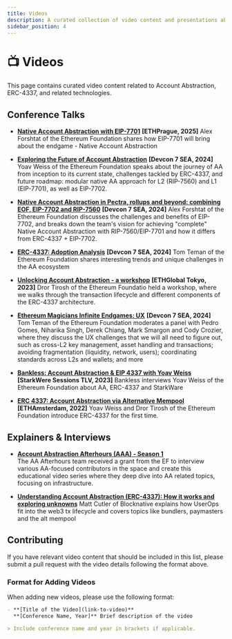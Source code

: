 ```yaml
---
title: Videos
description: A curated collection of video content and presentations about Account Abstraction, ERC-4337, and related technologies.
sidebar_position: 4
---
```


# 📺 Videos

This page contains curated video content related to Account Abstraction, ERC-4337, and related technologies. 

## Conference Talks

- **[Native Account Abstraction with EIP-7701](https://www.youtube.com/watch?v=lkcqVVNu0q8)**
    **[ETHPrague, 2025]** Alex Forshtat of the Ethereum Foundation shares how EIP-7701 will bring about the endgame - Native Account Abstraction

- **[Exploring the Future of Account Abstraction](https://www.youtube.com/watch?v=63Wd5mPla-M)**
    **[Devcon 7 SEA, 2024]** Yoav Weiss of the Ethereum Foundation speaks about the journey of AA from inception to its current state, challenges tackled by ERC-4337, and future roadmap: modular native AA approach for L2 (RIP-7560) and L1 (EIP-7701), as well as EIP-7702.
- **[Native Account Abstraction in Pectra, rollups and beyond: combining EOF, EIP-7702 and RIP-7560](https://www.youtube.com/watch?v=FYanFF-yU6w)**
    **[Devcon 7 SEA, 2024]** Alex Forshtat of the Ethereum Foundation discusses the challenges and benefits of EIP-7702, and breaks down the team's vision for achieving "complete" Native Account Abstraction with RIP-7560/EIP-7701 and how it differs from ERC-4337 + EIP-7702.

- **[ERC-4337: Adoption Analysis](https://www.youtube.com/watch?v=qgrkOarhBzo)**
    **[Devcon 7 SEA, 2024]** Tom Teman of the Ethereum Foundation shares interesting trends and unique challenges in the AA ecosystem


- **[Unlocking Account Abstraction - a workshop](https://www.youtube.com/watch?v=H5c84HERmkM)**
    **[ETHGlobal Tokyo, 2023]** Dror Tirosh of the Ethereum Foundatio held a workshop, where we walks through the transaction lifecycle and different components of the ERC-4337 architecture. 

- **[Ethereum Magicians Infinite Endgames: UX](https://www.youtube.com/watch?v=Tg5kew6Huzk)**
    **[Devcon 7 SEA, 2024]** Tom Teman of the Ethereum Foundation moderates a panel with Pedro Gomes, Niharika Singh, Derek Chiang, Mark Smargon and Cody Crozier, where they discuss the UX challenges that we will all need to figure out, such as cross-L2 key management, asset handling and transactions; avoiding fragmentation (liquidity, network, users); coordinating standards across L2s and wallets; and more

- **[Bankless: Account Abstraction & EIP 4337 with Yoav Weiss](https://www.youtube.com/watch?v=lkcqVVNu0q8)**
    **[StarkWere Sessions TLV, 2023]** Bankless interviews Yoav Weiss of the Ethereum Foundation about AA, ERC-4337 and StarkWare
- **[ERC 4337: Account Abstraction via Alternative Mempool](https://www.youtube.com/watch?v=eyT6WzJmWyc)**
    **[ETHAmsterdam, 2022]** Yoav Weiss and Dror Tirosh of the Ethereum Foundation introduce ERC-4337 for the first time.
## Explainers & Interviews

- **[Account Abstraction Afterhours (AAA) - Season 1](https://www.youtube.com/playlist?list=PLMf-2qLTukXr5lUmbmMlIlsX-lJIoIKcf)**  
The AA Afterhours team received a grant from the EF to interview various AA-focused contributors in the space and create this educational video series where they deep dive into AA related topics, focusing on infrastructure.

- **[Understanding Account Abstraction (ERC-4337): How it works and exploring unknowns](https://www.youtube.com/watch?v=B6sN8EXszP8)**
   Matt Cutler of Blocknative explains how UserOps fit into the web3 tx lifecycle and covers topics like bundlers, paymasters and the alt mempool

## Contributing

If you have relevant video content that should be included in this list, please submit a pull request with the video details following the format above.


### Format for Adding Videos

When adding new videos, please use the following format:

```markdown
- **[Title of the Video](link-to-video)**  
  **[Conference Name, Year]** Brief description of the video

> Include conference name and year in brackets if applicable.

```
